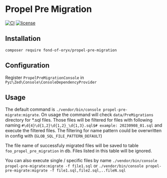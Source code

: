 # Propel Pre Migration
[![CI](https://github.com/fond-of-oryx/propel-pre-migration/actions/workflows/main.yml/badge.svg)](https://github.com/fond-of-oryx/propel-pre-migration/actions/workflows/main.yml)
[![license](https://img.shields.io/github/license/fond-of-oryx/propel-pre-migration.svg)](https://packagist.org/packages/fond-of-oryx/propel-pre-migration)

## Installation
```
composer require fond-of-oryx/propel-pre-migration
```

## Configuration

Register `PropelPreMigrationConsole` in `Pyz\Zed\Console\ConsoleDependencyProvider`

## Usage

The default command is `./vendor/bin/console propel-pre-migrate:migrate`. On usage the command will check `data/PreMigrations` directory for *.sql files. Those files will be filtered for files with following naming `#\d{4}\d{1,2}\d{1,2}_\d{1,3}.sql$# example: 20230908_01.sql` and execute the filtered files. The filtering for name pattern could be overwritten in config with (`GLOB_SQL_FILE_PATTERN_DEFAULT`)

The file name of successfuly migrated files will be saved to table `foo_propel_pre_migration` in db. Files listed in this table will be ignored.

You can also execute single / specific files by name
`./vendor/bin/console propel-pre-migrate:migrate -f file1.sql` or `./vendor/bin/console propel-pre-migrate:migrate -f file1.sql,file2.sql,..fileN.sql`
